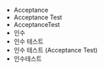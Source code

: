 ﻿- Acceptance
- Acceptance Test
- AcceptanceTest
- 인수
- 인수 테스트
- 인수 테스트 (Acceptance Test)  
- 인수테스트
